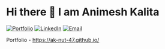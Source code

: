 # Hi there 👋 I am Animesh Kalita

[![Portfolio](https://img.shields.io/badge/Portfolio-Visit-ff69b4?style=for-the-badge&logo=github)](https://ak-nut-47.github.io/)
[![LinkedIn](https://img.shields.io/badge/LinkedIn-Connect-blue?style=for-the-badge&logo=linkedin)](https://www.linkedin.com/in/animesh-kalita-3501b478/)
[![Email](https://img.shields.io/badge/Email-Say%20Hello-red?style=for-the-badge&logo=gmail)](mailto:animesh.kalita22@gmail.com)


Portfolio - https://ak-nut-47.github.io/

